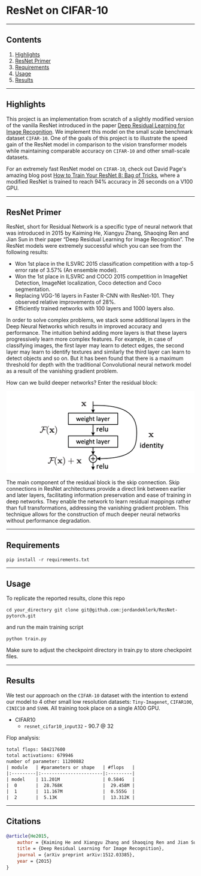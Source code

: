 # ResNet on CIFAR-10

<hr>

## Contents

1. [Highlights](#Highlights)
2. [ResNet Primer](#ResNet)
3. [Requirements](#Requirements)
4. [Usage](#Usage)
5. [Results](#Results)


<hr>

## Highlights
This project is an implementation from scratch of a slightly modified version of the vanilla ResNet introduced in the paper [Deep Residual Learning for Image Recognition](https://arxiv.org/abs/1512.03385). We implement this model on the small scale benchmark dataset `CIFAR-10`. One of the goals of this project is to illustrate the speed gain of the ResNet model in comparison to the vision transformer models while maintaining comparable accuracy on `CIFAR-10` and other small-scale datasets. 

For an extremely fast ResNet model on `CIFAR-10`, check out David Page's amazing blog post [How to Train Your ResNet 8: Bag of Tricks](https://myrtle.ai/learn/how-to-train-your-resnet-8-bag-of-tricks/), where a modified ResNet is trained to reach 94% accuracy in 26 seconds on a V100 GPU.

<hr>

## ResNet Primer
ResNet, short for Residual Network is a specific type of neural network that was introduced in 2015 by Kaiming He, Xiangyu Zhang, Shaoqing Ren and Jian Sun in their paper “Deep Residual Learning for Image Recognition”. The ResNet models were extremely successful which you can see from the following results:
* Won 1st place in the ILSVRC 2015 classification competition with a top-5 error rate of
      3.57% (An ensemble model).
* Won the 1st place in ILSVRC and COCO 2015 competition in ImageNet Detection,
      ImageNet localization, Coco detection and Coco segmentation.  
* Replacing VGG-16 layers in Faster R-CNN with ResNet-101. They observed relative
      improvements of 28%.
* Efficiently trained networks with 100 layers and 1000 layers also.  

In order to solve complex problems, we stack some additional layers in the Deep Neural Networks which results in improved accuracy and performance. The intuition behind adding more layers is that these layers progressively learn more complex features. For example, in case of classifying images, the first layer may learn to detect edges, the second layer may learn to identify textures and similarly the third layer can learn to detect objects and so on. But it has been found that there is a maximum threshold for depth with the traditional Convolutional neural network model as a result of the vanishing gradient problem.

 How can we build deeper networks? Enter the residual block:

<img src="./images/res1.png" width="550"></img>

The main component of the residual block is the skip connection.  Skip connections in ResNet architectures provide a direct link between earlier and later layers, facilitating information preservation and ease of training in deep networks. They enable the network to learn residual mappings rather than full transformations, addressing the vanishing gradient problem. This technique allows for the construction of much deeper neural networks without performance degradation.

<hr>

## Requirements
```shell
pip install -r requirements.txt
```

<hr>

## Usage
To replicate the reported results, clone this repo
```shell
cd your_directory git clone git@github.com:jordandeklerk/ResNet-pytorch.git
```
and run the main training script
```shell
python train.py 
```
Make sure to adjust the checkpoint directory in train.py to store checkpoint files.

<hr>

## Results
We test our approach on the `CIFAR-10` dataset with the intention to extend our model to 4 other small low resolution datasets: `Tiny-Imagenet`, `CIFAR100`, `CINIC10` and `SVHN`. All training took place on a single A100 GPU.
  * CIFAR10
    * ```resnet_cifar10_input32``` - 90.7 @ 32

Flop analysis:
```
total flops: 584217600
total activations: 679946
number of parameter: 11200882
| module   | #parameters or shape   | #flops   |
|:---------|:-----------------------|:---------|
| model    | 11.201M                | 0.584G   |
|  0       |  28.768K               |  29.458M |
|  1       |  11.167M               |  0.555G  |
|  2       |  5.13K                 |  13.312K |
```
   
<hr>

## Citations
```bibtex
@article{He2015,
	author = {Kaiming He and Xiangyu Zhang and Shaoqing Ren and Jian Sun},
	title = {Deep Residual Learning for Image Recognition},
	journal = {arXiv preprint arXiv:1512.03385},
	year = {2015}
}
```
